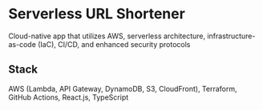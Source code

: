 # Serverless URL Shortener

Cloud-native app that utilizes AWS, serverless architecture, infrastructure-as-code (IaC), CI/CD, and enhanced security protocols

## Stack

AWS (Lambda, API Gateway, DynamoDB, S3, CloudFront), Terraform, GitHub Actions, React.js, TypeScript
